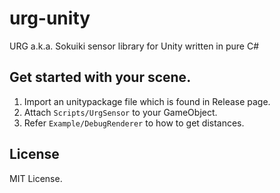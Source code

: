 # urg-unity
URG a.k.a. Sokuiki sensor library for Unity written in pure C#

## Get started with your scene.
1. Import an unitypackage file which is found in Release page.
2. Attach `Scripts/UrgSensor` to your GameObject.
3. Refer `Example/DebugRenderer` to how to get distances.

## License
MIT License.

